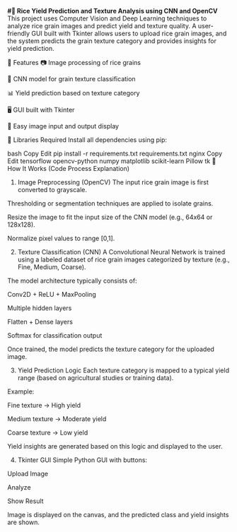 **#🌾 Rice Yield Prediction and Texture Analysis using CNN and OpenCV**
This project uses Computer Vision and Deep Learning techniques to analyze rice grain images and predict yield and texture quality. A user-friendly GUI built with Tkinter allows users to upload rice grain images, and the system predicts the grain texture category and provides insights for yield prediction.

📌 Features
📷 Image processing of rice grains

🧠 CNN model for grain texture classification

📊 Yield prediction based on texture category

🖥️ GUI built with Tkinter

💾 Easy image input and output display

🧰 Libraries Required
Install all dependencies using pip:

bash
Copy
Edit
pip install -r requirements.txt
requirements.txt
nginx
Copy
Edit
tensorflow
opencv-python
numpy
matplotlib
scikit-learn
Pillow
tk
🔄 How It Works (Code Process Explanation)
1. Image Preprocessing (OpenCV)
The input rice grain image is first converted to grayscale.

Thresholding or segmentation techniques are applied to isolate grains.

Resize the image to fit the input size of the CNN model (e.g., 64x64 or 128x128).

Normalize pixel values to range [0,1].

2. Texture Classification (CNN)
A Convolutional Neural Network is trained using a labeled dataset of rice grain images categorized by texture (e.g., Fine, Medium, Coarse).

The model architecture typically consists of:

Conv2D + ReLU + MaxPooling

Multiple hidden layers

Flatten + Dense layers

Softmax for classification output

Once trained, the model predicts the texture category for the uploaded image.

3. Yield Prediction Logic
Each texture category is mapped to a typical yield range (based on agricultural studies or training data).

Example:

Fine texture → High yield

Medium texture → Moderate yield

Coarse texture → Low yield

Yield insights are generated based on this logic and displayed to the user.

4. Tkinter GUI
Simple Python GUI with buttons:

Upload Image

Analyze

Show Result

Image is displayed on the canvas, and the predicted class and yield insights are shown.
